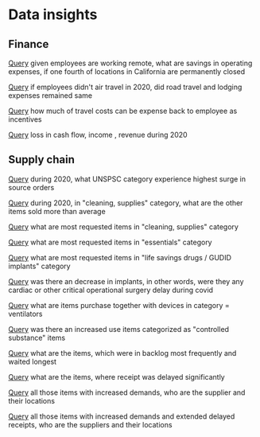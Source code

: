 # Data insights


## Finance

[Query](https://github.com/AmitXShukla/P2P.ai/blob/main/docs/assets/query/Query1.md)
 given employees are working remote, what are savings in operating expenses, if one fourth of locations in California are permanently closed


[Query](https://github.com/AmitXShukla/P2P.ai/blob/main/docs/assets/query/Query2.md)
 if employees didn't air travel in 2020, did road travel and lodging expenses remained same

[Query](https://github.com/AmitXShukla/P2P.ai/blob/main/docs/assets/query/Query3.md)
 how much of travel costs can be expense back to employee as incentives

[Query](https://github.com/AmitXShukla/P2P.ai/blob/main/docs/assets/query/Query4.md)
 loss in cash flow, income , revenue during 2020

## Supply chain

[Query](https://github.com/AmitXShukla/P2P.ai/blob/main/docs/assets/query/Query5.md)
 during 2020, what UNSPSC category experience highest surge in source orders

[Query](https://github.com/AmitXShukla/P2P.ai/blob/main/docs/assets/query/Query6.md)
 during 2020, in "cleaning, supplies" category, what are the other items sold more than average

[Query](https://github.com/AmitXShukla/P2P.ai/blob/main/docs/assets/query/Query7.md)
 what are most requested items in "cleaning, supplies" category

[Query](https://github.com/AmitXShukla/P2P.ai/blob/main/docs/assets/query/Query8.md)
 what are most requested items in "essentials" category

[Query](https://github.com/AmitXShukla/P2P.ai/blob/main/docs/assets/query/Query9.md)
 what are most requested items in "life savings drugs / GUDID implants" category

[Query](https://github.com/AmitXShukla/P2P.ai/blob/main/docs/assets/query/Query10.md)
 was there an decrease in implants, in other words, were they any cardiac or other critical operational surgery delay during covid

[Query](https://github.com/AmitXShukla/P2P.ai/blob/main/docs/assets/query/Query11.md)
 what are items purchase together with devices in category = ventilators

[Query](https://github.com/AmitXShukla/P2P.ai/blob/main/docs/assets/query/Query12.md)
 was there an increased use items categorized as "controlled substance" items

[Query](https://github.com/AmitXShukla/P2P.ai/blob/main/docs/assets/query/Query13.md)
 what are the items, which were in backlog most frequently and waited longest

[Query](https://github.com/AmitXShukla/P2P.ai/blob/main/docs/assets/query/Query14.md)
 what are the items, where receipt was delayed significantly

[Query](https://github.com/AmitXShukla/P2P.ai/blob/main/docs/assets/query/Query15.md) 
 all those items with increased demands, who are the supplier and their locations

[Query](https://github.com/AmitXShukla/P2P.ai/blob/main/docs/assets/query/Query16.md)
 all those items with increased demands and extended delayed receipts, who are the suppliers and their locations
